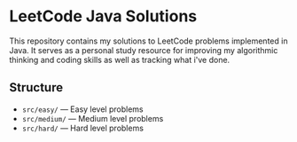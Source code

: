 # LeetCode Java Solutions

This repository contains my solutions to LeetCode problems implemented in Java. It serves as a personal study resource for improving my algorithmic thinking and coding skills as well as tracking what i've done.

## Structure

- `src/easy/` — Easy level problems
- `src/medium/` — Medium level problems
- `src/hard/` — Hard level problems
